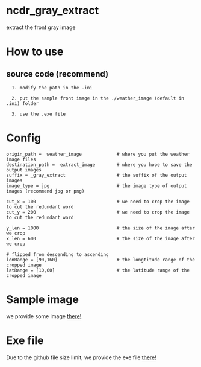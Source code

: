 # ncdr_gray_extract
 extract the front gray image 

# How to use

 ## source code (recommend)
 ```
   1. modify the path in the .ini

   2. put the sample front image in the ./weather_image (default in .ini) folder

   3. use the .exe file
```

# Config
```
origin_path =  weather_image             # where you put the weather image files
destination_path =  extract_image        # where you hope to save the output images
suffix = _gray_extract                   # the suffix of the output images
image_type = jpg                         # the image type of output images (recommend jpg or png)

cut_x = 100                              # we need to crop the image to cut the redundant word
cut_y = 200                              # we need to crop the image to cut the redundant word

y_len = 1000                             # the size of the image after we crop
x_len = 600                              # the size of the image after we crop

# flipped from descending to ascending   
lonRange = [90,160]                      # the longtitude range of the cropped image 
latRange = [10,60]                       # the latitude range of the cropped image 
```

# Sample image

we provide some image [there!](https://drive.google.com/drive/folders/1o6EcvwDACSFmxB4M3C2vVPyyqjBxo0E-)

# Exe file

Due to the github file size limit, we provide the exe file [there!](https://drive.google.com/drive/folders/1_dSlG-W-W66lBJEQMgiVOhqV4VdVxS3J)
